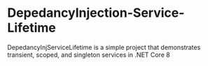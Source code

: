 # DepedancyInjection-Service-Lifetime
 DepedancyInjServiceLifetime is a simple project that demonstrates transient, scoped, and singleton services in .NET Core 8
